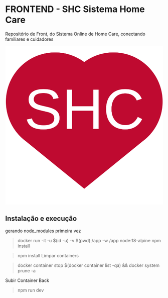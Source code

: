 
# FRONTEND - SHC Sistema Home Care

Repositório de Front, do Sistema Online de Home Care, conectando familiares e cuidadores


![Alt text](img/logo.svg)

## Instalação e execução

gerando node_modules primeira vez
> docker run -it -u $(id -u) -v $(pwd):/app -w /app node:18-alpine npm install

> npm install
Limpar containers

> docker container stop $(docker container list -qa) && docker system prune -a

Subir Container Back
> npm run dev